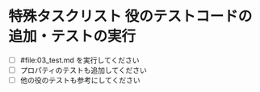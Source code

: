 # 特殊タスクリスト 役のテストコードの追加・テストの実行

- [ ] #file:03_test.md を実行してください
- [ ] プロパティのテストも追加してください
- [ ] 他の役のテストも参考にしてください
